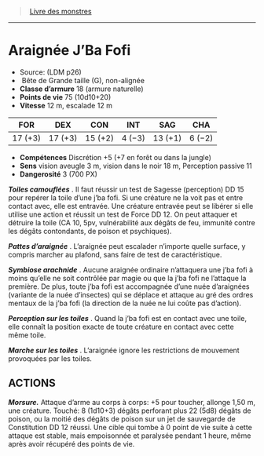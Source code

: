 ﻿> [Livre des monstres](tome_of_beasts.md)

---

# Araignée J’Ba Fofi

- Source: (LDM p26)
-  Bête de Grande taille (G), non-alignée
- **Classe d’armure** 18 (armure naturelle)
- **Points de vie** 75 (10d10+20)
- **Vitesse** 12 m, escalade 12 m

|FOR|DEX|CON|INT|SAG|CHA|
|---|---|---|---|---|---|
|17 (+3)|17 (+3)|15 (+2)|4 (−3)|13 (+1)|6 (−2)|

- **Compétences** Discrétion +5 (+7 en forêt ou dans la jungle)
- **Sens** vision aveugle 3 m, vision dans le noir 18 m, Perception passive 11
- **Dangerosité** 3 (700 PX)

**_Toiles camouflées_** . Il faut réussir un test de Sagesse (perception) DD 15 pour repérer la toile d’une j’ba fofi. Si une créature ne la voit pas et entre contact avec, elle est entravée. Une créature entravée peut se libérer si elle utilise une action et réussit un test de Force DD 12. On peut attaquer et détruire la toile (CA 10, 5pv, vulnérabilité aux dégâts de feu, immunité contre les dégâts contondants, de poison et psychiques).

**_Pattes d’araignée_** . L’araignée peut escalader n’importe quelle surface, y compris marcher au plafond, sans faire de test de caractéristique.

**_Symbiose arachnide_** . Aucune araignée ordinaire n’attaquera une j’ba fofi à moins qu’elle ne soit contrôlée par magie ou que la j’ba fofi ne l’attaque la première. De plus, toute j’ba fofi est accompagnée d’une nuée d’araignées (variante de la nuée d’insectes) qui se déplace et attaque au gré des ordres mentaux de la j’ba fofi (la direction de la nuée ne lui coûte pas d’action).

**_Perception sur les toiles_** . Quand la j’ba fofi est en contact avec une toile, elle connaît la position exacte de toute créature en contact avec cette même toile.

**_Marche sur les toiles_** . L’araignée ignore les restrictions de mouvement provoquées par les toiles.

## ACTIONS

**_Morsure._** Attaque d’arme au corps à corps: +5 pour toucher, allonge 1,50 m, une créature. Touché: 8 (1d10+3) dégâts perforant plus 22 (5d8) dégâts de poison, ou la moitié des dégâts de poison sur un jet de sauvegarde de Constitution DD 12 réussi. Une cible qui tombe à 0 point de vie suite à cette attaque est stable, mais empoisonnée et paralysée pendant 1 heure, même après avoir récupéré des points de vie.

